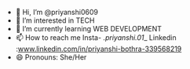 - 👋 Hi, I’m @priyanshi0609
- 👀 I’m interested in TECH
- 🌱 I’m currently learning WEB DEVELOPMENT
- 📫 How to reach me Insta- _.priyanshi.01__ Linkedin :www.linkedin.com/in/priyanshi-bothra-339568219
- 😄 Pronouns: She/Her


<!---
priyanshi0609/priyanshi0609 is a ✨ special ✨ repository because its `README.md` (this file) appears on your GitHub profile.
You can click the Preview link to take a look at your changes.
--->
